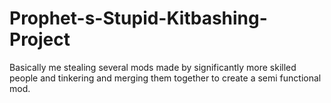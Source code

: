 # Prophet-s-Stupid-Kitbashing-Project
Basically me stealing several mods made by significantly more skilled people and tinkering and merging them together to create a semi functional mod.
